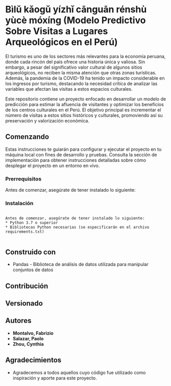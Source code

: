 # Bìlǔ kǎogǔ yízhǐ cānguān rénshù yùcè móxíng (Modelo Predictivo Sobre Visitas a Lugares Arqueológicos en el Perú)

El turismo es uno de los sectores más relevantes para la economía peruana, donde cada rincón del país ofrece una historia única y valiosa.
Sin embargo, a pesar del significativo valor cultural de algunos sitios arqueológicos, no reciben la misma atención que otras zonas turísticas.
Además, la pandemia de la COVID-19 ha tenido un impacto considerable en los ingresos por turismo, destacando la necesidad crítica de analizar las variables que afectan las visitas a estos espacios culturales.

Este repositorio contiene un proyecto enfocado en desarrollar un modelo de predicción para estimar la afluencia de visitantes y optimizar los beneficios de los centros culturales en el Perú.
El objetivo principal es incrementar el número de visitas a estos sitios históricos y culturales, promoviendo así su preservación y valorización económica.

## Comenzando

Estas instrucciones te guiarán para configurar y ejecutar el proyecto en tu máquina local con fines de desarrollo y pruebas.
Consulta la sección de implementación para obtener instrucciones detalladas sobre cómo desplegar el proyecto en un entorno en vivo.

### Prerrequisitos

Antes de comenzar, asegúrate de tener instalado lo siguiente:



### Instalación

```

Antes de comenzar, asegúrate de tener instalado lo siguiente:
* Python 3.7 o superior
* Bibliotecas Python necesarias (se especificarán en el archivo requirements.txt)


```

## Construido con

* Pandas - Biblioteca de análisis de datos utilizada para manipular conjuntos de datos

## Contribución


## Versionado


## Autores

* **Montalvo, Fabrizio**
* **Salazar, Paolo**
* **Zhou, Cynthia**


## Agradecimientos

* Agradecemos a todos aquellos cuyo código fue utilizado como inspiración y aporte para este proyecto.

